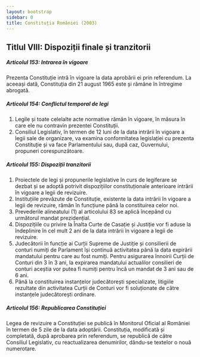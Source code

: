 ```yaml
---
layout: bootstrap
sidebar: 0
title: Constituția României (2003)
---
```


## Titlul VIII: Dispoziții finale și tranzitorii

##### **Articolul 153**: *Intrarea în vigoare*

Prezenta Constituție intră în vigoare la data aprobării ei prin referendum. La aceeași dată, Constituția din 21 august 1965 este și rămâne în întregime abrogată.

##### **Articolul 154**: *Conflictul temporal de legi*

1. Legile și toate celelalte acte normative rămân în vigoare, în măsura în care ele nu contravin prezentei Constituții.
1. Consiliul Legislativ, în termen de 12 luni de la data intrării în vigoare a legii sale de organizare, va examina conformitatea legislației cu prezenta Constituție și va face Parlamentului sau, după caz, Guvernului, propuneri corespunzătoare.

##### **Articolul 155**: *Dispoziții tranzitorii*

1. Proiectele de legi și propunerile legislative în curs de legiferare se dezbat și se adoptă potrivit dispozițiilor constituționale anterioare intrării în vigoare a legii de revizuire.
1. Instituțiile prevăzute de Constituție, existente la data intrării în vigoare a legii de revizuire, rămân în funcțiune până la constituirea celor noi.
1. Prevederile alineatului (1) al articolului 83 se aplică începând cu următorul mandat prezidențial.
1. Dispozițiile cu privire la Înalta Curte de Casație și Justiție vor fi aduse la îndeplinire în cel mult 2 ani de la data intrării în vigoare a legii de revizuire.
1. Judecătorii în funcție ai Curții Supreme de Justiție și consilierii de conturi numiți de Parlament își continuă activitatea până la data expirării mandatului pentru care au fost numiți. Pentru asigurarea înnoirii Curții de Conturi din 3 în 3 ani, la expirarea mandatului actualilor consilieri de conturi aceștia vor putea fi numiți pentru încă un mandat de 3 ani sau de 6 ani.
1. Până la constituirea instanțelor judecătorești specializate, litigiile rezultate din activitatea Curții de Conturi vor fi soluționate de către instanțele judecătorești ordinare.

##### **Articolul 156**: *Republicarea Constituției*

Legea de revizuire a Constituției se publică în Monitorul Oficial al României în termen de 5 zile de la data adoptării. Constituția, modificată și completată, după aprobarea prin referendum, se republică de către Consiliul Legislativ, cu reactualizarea denumirilor, dându-se textelor o nouă numerotare.